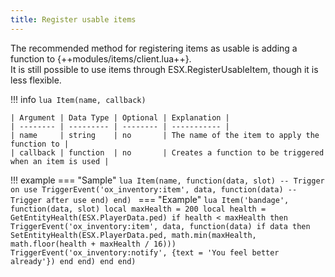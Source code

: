 ```yaml
---
title: Register usable items
---
```

The recommended method for registering items as usable is adding a function to {++modules/items/client.lua++}.  
It is still possible to use items through ESX.RegisterUsableItem, though it is less flexible.

!!! info
	```lua
    Item(name, callback)
	```

	| Argument | Data Type | Optional | Explanation |
	| -------- | --------- | -------- | ----------- |
	| name     | string    | no       | The name of the item to apply the function to |
	| callback | function  | no       | Creates a function to be triggered when an item is used |

!!! example
	=== "Sample"
		```lua
		Item(name, function(data, slot)
			-- Trigger on use
			TriggerEvent('ox_inventory:item', data, function(data)
				-- Trigger after use
			end)
		end)
		```
	=== "Example"
		```lua
		Item('bandage', function(data, slot)
			local maxHealth = 200
			local health = GetEntityHealth(ESX.PlayerData.ped)
			if health < maxHealth then
				TriggerEvent('ox_inventory:item', data, function(data)
					if data then
						SetEntityHealth(ESX.PlayerData.ped, math.min(maxHealth, math.floor(health + maxHealth / 16)))
						TriggerEvent('ox_inventory:notify', {text = 'You feel better already'})
					end
				end)
			end
		end)
		```